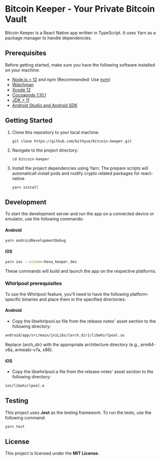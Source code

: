 # Bitcoin Keeper - Your Private Bitcoin Vault

Bitcoin Keeper is a React Native app written in TypeScript. It uses Yarn as a package manager to handle dependencies.

## Prerequisites

Before getting started, make sure you have the following software installed on your machine:

- [Node.js > 12](https://nodejs.org) and npm (Recommended: Use [nvm](https://github.com/nvm-sh/nvm))
- [Watchman](https://facebook.github.io/watchman)
- [Xcode 12](https://developer.apple.com/xcode)
- [Cocoapods 1.10.1](https://cocoapods.org)
- [JDK > 11](https://www.oracle.com/java/technologies/javase-jdk11-downloads.html)
- [Android Studio and Android SDK](https://developer.android.com/studio)

## Getting Started

1. Clone this repository to your local machine:

   ```shell
   git clone https://github.com/bithyve/bitcoin-keeper.git
    ```

2. Navigate to the project directory:
    ```shell
   cd bitcoin-keeper
    ```
3. Install the project dependencies using Yarn:
    The prepare scripts will automaticall install pods and nodify crypto related packages for react-netive
     ```shell
   yarn install
    ```
    
## Development
To start the development server and run the app on a connected device or emulator, use the following commands:

#### Android
```bash
yarn androidDevelopmentDebug
```
    
#### iOS
```bash
yarn ios --scheme=hexa_keeper_dev
```
These commands will build and launch the app on the respective platforms.


### Whirlpool prerequisites
To use the Whirlpool feature, you'll need to have the following platform-specific binaries and place them in the specified directories:

#### Android

* Copy the libwhirlpool.so file from the release notes' asset section to the following directory:
```bash
android/app/src/main/jniLibs/{arch_dir}/libwhirlpool.so
```
Replace {arch_dir} with the appropriate architecture directory (e.g., arm64-v8a, armeabi-v7a, x86).

#### iOS

* Copy the libwhirlpool.a file from the release notes' asset section to the following directory:
```bash
ios/libwhirlpool.a
```


## Testing
This project uses **Jest** as the testing framework. To run the tests, use the following command:
```bash
yarn test
```
## License
This project is licensed under the **MIT License.**
    

